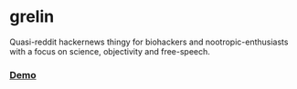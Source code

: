 # grelin
Quasi-reddit hackernews thingy for biohackers and nootropic-enthusiasts with a focus on science, objectivity and free-speech.

### [Demo](https://www.grelin.net)

